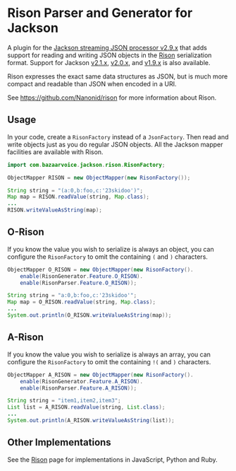 Rison Parser and Generator for Jackson
======================================

A plugin for the [Jackson streaming JSON processor v2.9.x](http://wiki.fasterxml.com/JacksonHome) that adds
support for reading and writing JSON objects in the [Rison](http://mjtemplate.org/examples/rison.html)
serialization format. Support for Jackson [v2.1.x](https://github.com/bazaarvoice/rison/tree/rison-2.1.1), [v2.0.x](https://github.com/bazaarvoice/rison/tree/rison-2.0.1),
and [v1.9.x](https://github.com/bazaarvoice/rison/tree/rison-1.2) is also available.

Rison expresses the exact same data structures as JSON, but is much more compact and readable than JSON
when encoded in a URI.

See https://github.com/Nanonid/rison for more information about Rison.

Usage
-----

In your code, create a `RisonFactory` instead of a `JsonFactory`. Then read and write objects just
as you do regular JSON objects. All the Jackson mapper facilities are available with Rison.

```java
import com.bazaarvoice.jackson.rison.RisonFactory;

ObjectMapper RISON = new ObjectMapper(new RisonFactory());

String string = "(a:0,b:foo,c:'23skidoo')";
Map map = RISON.readValue(string, Map.class);
...
RISON.writeValueAsString(map);
```

O-Rison
-------

If you know the value you wish to serialize is always an object, you can configure the `RisonFactory`
to omit the containing `(` and `)` characters.

```java
ObjectMapper O_RISON = new ObjectMapper(new RisonFactory().
    enable(RisonGenerator.Feature.O_RISON).
    enable(RisonParser.Feature.O_RISON));

String string = "a:0,b:foo,c:'23skidoo'";
Map map = O_RISON.readValue(string, Map.class);
...
System.out.println(O_RISON.writeValueAsString(map));
```


A-Rison
-------

If you know the value you wish to serialize is always an array, you can configure the `RisonFactory`
to omit the containing `!(` and `)` characters.

```java
ObjectMapper A_RISON = new ObjectMapper(new RisonFactory().
    enable(RisonGenerator.Feature.A_RISON).
    enable(RisonParser.Feature.A_RISON));

String string = "item1,item2,item3";
List list = A_RISON.readValue(string, List.class);
...
System.out.println(A_RISON.writeValueAsString(list));
```


Other Implementations
---------------------
See the [Rison](http://mjtemplate.org/examples/rison.html) page for implementations in JavaScript,
Python and Ruby.
